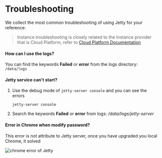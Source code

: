 # Troubleshooting

We collect the most common troubleshooting of using Jetty for your reference:

> Instance troubleshooting is closely related to the Instance provider that is Cloud Platform, refer to [Cloud Platform Documentation](https://support.websoft9.com/docs/faq/tech-instance.html)

#### How can I use the logs?

You can find the keywords **Failed** or **error** from the logs directory: `/data/logs`

#### Jetty service can't start?

1. Use the debug mode of `jetty-server console` and you can see the errors
   ```
   jetty-server console
   ```
2. Search the keywords **Failed** or **error** from logs: */data/logs/jetty-server*

#### Error in Chrome when modify password?

This error is not attribute to Jetty server, once you have upgraded you local Chrome, it solved

![chrome error of Jetty](https://libs.websoft9.com/Websoft9/DocsPicture/zh/jetty/jetty-chromeerror-websoft9.png)

